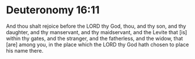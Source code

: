 # Deuteronomy 16:11

And thou shalt rejoice before the LORD thy God, thou, and thy son, and thy daughter, and thy manservant, and thy maidservant, and the Levite that [is] within thy gates, and the stranger, and the fatherless, and the widow, that [are] among you, in the place which the LORD thy God hath chosen to place his name there.